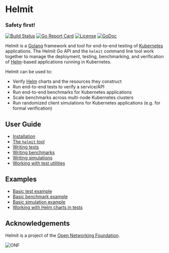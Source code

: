 # Helmit

### Safety first!

[![Build Status](https://travis-ci.com/onosproject/helmit.svg?branch=master)](https://travis-ci.org/onosproject/helmit)
[![Go Report Card](https://goreportcard.com/badge/github.com/onosproject/helmit)](https://goreportcard.com/report/github.com/onosproject/helmit)
[![License](https://img.shields.io/badge/License-Apache%202.0-blue.svg)](https://github.com/gojp/goreportcard/blob/master/LICENSE)
[![GoDoc](https://godoc.org/github.com/onosproject/helmit?status.svg)](https://godoc.org/github.com/onosproject/helmit)

Helmit is a [Golang] framework and tool for end-to-end testing of [Kubernetes] applications.
The Helmit Go API and the `helmit` command line tool work together to manage the deployment, testing, benchmarking,
and verification of [Helm]-based applications running in Kubernetes.

Helmit can be used to:

* Verify [Helm] charts and the resources they construct
* Run end-to-end tests to verify a service/API
* Run end-to-end benchmarks for Kubernetes applications
* Scale benchmarks across multi-node Kubernetes clusters
* Run randomized client simulations for Kubernetes applications (e.g. for formal verification)

## User Guide

* [Installation](./docs/installation.md)
* [The `helmit` tool](./docs/cli.md)
* [Writing tests](./docs/testing.md)
* [Writing benchmarks](./docs/benchmarking.md)
* [Writing simulations](./docs/simulation.md)
* [Working with test utilities](./docs/api.md)

## Examples

* [Basic test example](https://github.com/onosproject/helmit/tree/master/examples/test)
* [Basic benchmark example](https://github.com/onosproject/helmit/tree/master/examples/benchmark)
* [Basic simulation example](https://github.com/onosproject/helmit/tree/master/examples/simulation)
* [Working with Helm charts in tests](https://github.com/onosproject/helmit/tree/master/examples/charts)

## Acknowledgements

Helmit is a project of the [Open Networking Foundation][ONF].

![ONF](https://3vf60mmveq1g8vzn48q2o71a-wpengine.netdna-ssl.com/wp-content/uploads/2017/06/onf-logo.jpg)

[Golang]: https://golang.org/
[Helm]: https://helm.sh
[Kubernetes]: https://kubernetes.io
[ONF]: https://opennetworking.org
